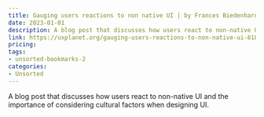 ```yaml
---
title: Gauging users reactions to non native UI | by Frances Biedenharn | UX Planet
date: 2023-01-01
description: A blog post that discusses how users react to non-native UI and the importance of considering cultural factors when designing UI.
link: https://uxplanet.org/gauging-users-reactions-to-non-native-ui-81837084cc84
pricing: 
tags: 
- unsorted-bookmarks-2 
categories: 
- Unsorted 
---
```


A blog post that discusses how users react to non-native UI and the importance of considering cultural factors when designing UI.